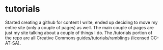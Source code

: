 # tutorials

Started creating a github for content I write, ended up deciding to move my entire site (only a couple of pages) as well. The main couple of pages are just my site talking about a couple of things I do. The /tutorials portion of the repo are all Creative Commons guides/tutorials/ramblings (licensed CC-AT-SA).
